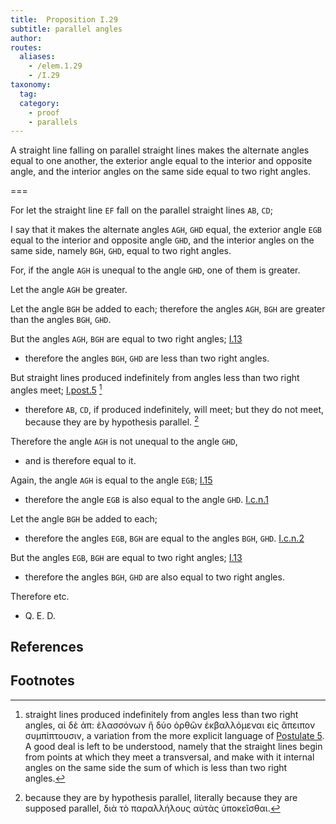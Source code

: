 ```yaml
---
title:  Proposition I.29
subtitle: parallel angles
author:
routes:
  aliases:
    - /elem.1.29
    - /I.29
taxonomy:
  tag:
  category:
    - proof
    - parallels
---
```


A straight line falling on parallel straight lines makes the alternate angles equal to one another, the exterior angle equal to the interior and opposite angle, and the interior angles on the same side equal to two right angles. 

===

For let the straight line `EF` fall on the parallel straight lines `AB`, `CD`;

I say that it makes the alternate angles `AGH`, `GHD` equal, the exterior angle `EGB` equal to the interior and opposite angle `GHD`, and the interior angles on the same side, namely `BGH`, `GHD`, equal to two right angles.

For, if the angle `AGH` is unequal to the angle `GHD`, one of them is greater.

Let the angle `AGH` be greater. 

Let the angle `BGH` be added to each; therefore the angles `AGH`, `BGH` are greater than the angles `BGH`, `GHD`.

But the angles `AGH`, `BGH` are equal to two right angles; [I.13] 

- therefore the angles `BGH`, `GHD` are less than two right angles.

But straight lines produced indefinitely from angles less than two right angles meet; [I.post.5] [^I.29:1] 

- therefore `AB`, `CD`, if produced indefinitely, will meet; but they do not meet, because they are by hypothesis parallel. [^I.29:2] 

Therefore the angle `AGH` is not unequal to the angle `GHD`, 

- and is therefore equal to it.

Again, the angle `AGH` is equal to the angle `EGB`; [I.15] 

- therefore the angle `EGB` is also equal to the angle `GHD`. [I.c.n.1]

Let the angle `BGH` be added to each; 

- therefore the angles `EGB`, `BGH` are equal to the angles `BGH`, `GHD`. [I.c.n.2]

But the angles `EGB`, `BGH` are equal to two right angles; [I.13] 

- therefore the angles `BGH`, `GHD` are also equal to two right angles.

Therefore etc.

- Q. E. D.

## References

[I.13]: /elem.1.13 "Book 1 - Proposition 13"
[I.15]: /elem.1.15 "Book 1 - Proposition 15"
[I.post.5]: /elem.1.post.5 "Book 1 - Postulate 5"
[I.c.n.1]: /elem.1.c.n.1 "Book 1 - Common Notion 1"
[I.c.n.2]: /elem.1.c.n.2 "Book 1 - Common Notion 2"

## Footnotes


[^I.29:1]: straight lines produced indefinitely from angles less than two right angles,
    <foreign lang="greek">αἰ δὲ ἀπ: ὲλασσόνων ἢ δύο ὀρθῶν ἐκβαλλόμεναι εἰς ἄπειπον συμπίπτουσιν</foreign>, a variation from the more explicit language of <a href="/elem.1.post.5">Postulate 5</a>. A good deal is left to be understood, namely that the straight lines begin from points at which they meet a transversal, and make with it internal angles on the same side the sum of which is less than two right angles.

[^I.29:2]: because they are by hypothesis parallel,
    literally <quote>because they are supposed parallel,</quote> <foreign lang="greek">διὰ τὸ παραλλήλους αὐτὰς ὑποκεῖσθαι</foreign>.
